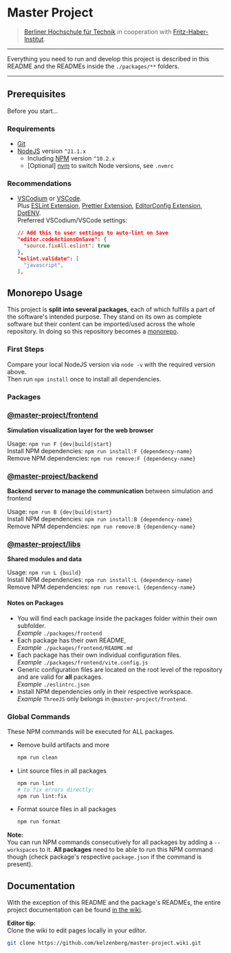 # Master Project

> [Berliner Hochschule für Technik](https://bht-berlin.de/en) in cooperation with [Fritz-Haber-Institut](https://www.fhi.mpg.de).

---

Everything you need to run and develop this project is described in this README and the READMEs inside the `./packages/**` folders.

---

## Prerequisites

Before you start...

### Requirements

- [Git](https://git-scm.com/)
- [NodeJS](https://nodejs.org/en) version `^21.1.x`
  - Including [NPM](https://www.npmjs.com/package/npm) version `^10.2.x`
  - [Optional] [nvm](https://github.com/nvm-sh/nvm) to switch Node versions, see `.nvmrc`

### Recommendations

- [VSCodium](https://vscodium.com/) or [VSCode](https://code.visualstudio.com/).  
  Plus [ESLint Extension](https://open-vsx.org/vscode/item?itemName=dbaeumer.vscode-eslint/), [Prettier Extension](https://open-vsx.org/vscode/item?itemName=esbenp.prettier-vscode), [EditorConfig Extension](https://open-vsx.org/vscode/item?itemName=EditorConfig.EditorConfig), [DotENV](https://open-vsx.org/vscode/item?itemName=mikestead.dotenv).  
  Preferred VSCodium/VSCode settings:

  ```json
  // Add this to user settings to auto-lint on Save
  "editor.codeActionsOnSave": {
    "source.fixAll.eslint": true
  },
  "eslint.validate": [
    "javascript",
  ],
  ```

## Monorepo Usage

This project is **split into several packages**, each of which fulfills a part of the software's intended purpose. They stand on its own as complete software but their content can be imported/used across the whole repository. In doing so this repository becomes a [monorepo](https://monorepo.tools).

### First Steps

Compare your local NodeJS version via `node -v` with the required version above.  
Then run `npm install` once to install all dependencies.

### Packages

### [@master-project/frontend](https://github.com/kelzenberg/master-project/tree/main/packages/frontend)

**Simulation visualization layer for the web browser**

Usage: `npm run F {dev|build|start}`  
Install NPM dependencies: `npm run install:F {dependency-name}`  
Remove NPM dependencies: `npm run remove:F {dependency-name}`

### [@master-project/backend](https://github.com/kelzenberg/master-project/tree/main/packages/backend)

**Backend server to manage the communication** between simulation and frontend

Usage: `npm run B {dev|build|start}`  
Install NPM dependencies: `npm run install:B {dependency-name}`  
Remove NPM dependencies: `npm run remove:B {dependency-name}`

### [@master-project/libs](https://github.com/kelzenberg/master-project/tree/main/packages/libs)

**Shared modules and data**

Usage: `npm run L {build}`  
Install NPM dependencies: `npm run install:L {dependency-name}`  
Remove NPM dependencies: `npm run remove:L {dependency-name}`

#### Notes on Packages

- You will find each package inside the packages folder within their own subfolder.  
  _Example_ `./packages/frontend`
- Each package has their own README,  
  _Example_ `./packages/frontend/README.md`
- Each package has their own individual configuration files.  
  _Example_ `./packages/frontend/vite.config.js`
- Generic configuration files are located on the root level of the repository and are valid for **all** packages.  
  _Example_ `./eslintrc.json`
- Install NPM dependencies only in their respective workspace.  
  _Example_ `ThreeJS` only belongs in `@master-project/frontend`.

### Global Commands

These NPM commands will be executed for ALL packages.

- Remove build artifacts and more

  ```sh
  npm run clean
  ```

- Lint source files in all packages

  ```sh
  npm run lint
  # to fix errors directly:
  npm run lint:fix
  ```

- Format source files in all packages
  ```sh
  npm run format
  ```

**Note:**  
You can run NPM commands consecutively for all packages by adding a `--workspaces` to it. **All packages** need to be able to run this NPM command though (check package's respective `package.json` if the command is present).

## Documentation

With the exception of this README and the package's READMEs, the entire project documentation can be found [in the wiki](https://github.com/kelzenberg/master-project/wiki).

**Editor tip:**  
Clone the wiki to edit pages locally in your editor.

```sh
git clone https://github.com/kelzenberg/master-project.wiki.git
```
